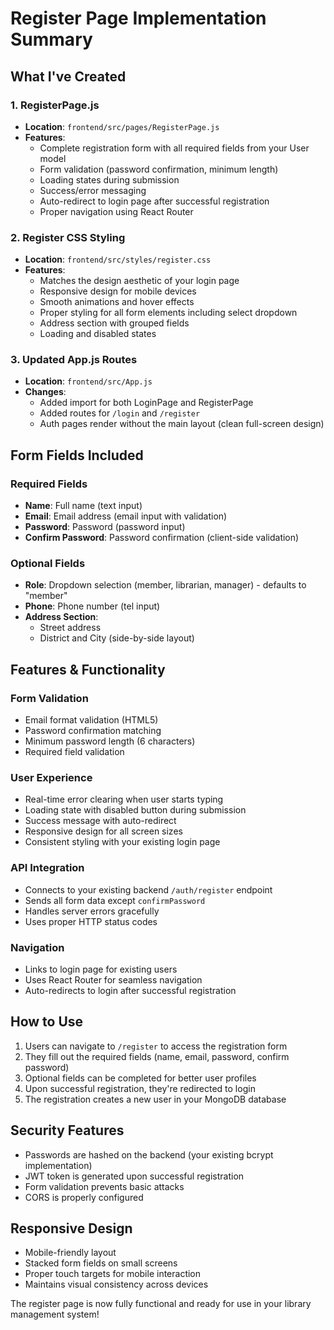 # Register Page Implementation Summary

## What I've Created

### 1. RegisterPage.js
- **Location**: `frontend/src/pages/RegisterPage.js`
- **Features**:
  - Complete registration form with all required fields from your User model
  - Form validation (password confirmation, minimum length)
  - Loading states during submission
  - Success/error messaging
  - Auto-redirect to login page after successful registration
  - Proper navigation using React Router

### 2. Register CSS Styling
- **Location**: `frontend/src/styles/register.css`
- **Features**:
  - Matches the design aesthetic of your login page
  - Responsive design for mobile devices
  - Smooth animations and hover effects
  - Proper styling for all form elements including select dropdown
  - Address section with grouped fields
  - Loading and disabled states

### 3. Updated App.js Routes
- **Location**: `frontend/src/App.js`
- **Changes**:
  - Added import for both LoginPage and RegisterPage
  - Added routes for `/login` and `/register`
  - Auth pages render without the main layout (clean full-screen design)

## Form Fields Included

### Required Fields
- **Name**: Full name (text input)
- **Email**: Email address (email input with validation)
- **Password**: Password (password input)
- **Confirm Password**: Password confirmation (client-side validation)

### Optional Fields
- **Role**: Dropdown selection (member, librarian, manager) - defaults to "member"
- **Phone**: Phone number (tel input)
- **Address Section**:
  - Street address
  - District and City (side-by-side layout)

## Features & Functionality

### Form Validation
- Email format validation (HTML5)
- Password confirmation matching
- Minimum password length (6 characters)
- Required field validation

### User Experience
- Real-time error clearing when user starts typing
- Loading state with disabled button during submission
- Success message with auto-redirect
- Responsive design for all screen sizes
- Consistent styling with your existing login page

### API Integration
- Connects to your existing backend `/auth/register` endpoint
- Sends all form data except `confirmPassword`
- Handles server errors gracefully
- Uses proper HTTP status codes

### Navigation
- Links to login page for existing users
- Uses React Router for seamless navigation
- Auto-redirects to login after successful registration

## How to Use

1. Users can navigate to `/register` to access the registration form
2. They fill out the required fields (name, email, password, confirm password)
3. Optional fields can be completed for better user profiles
4. Upon successful registration, they're redirected to login
5. The registration creates a new user in your MongoDB database

## Security Features

- Passwords are hashed on the backend (your existing bcrypt implementation)
- JWT token is generated upon successful registration
- Form validation prevents basic attacks
- CORS is properly configured

## Responsive Design

- Mobile-friendly layout
- Stacked form fields on small screens
- Proper touch targets for mobile interaction
- Maintains visual consistency across devices

The register page is now fully functional and ready for use in your library management system!